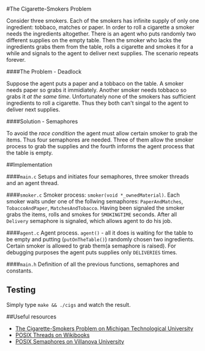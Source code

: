 #The Cigarette-Smokers Problem

Consider three smokers. Each of the smokers has infinite supply of only one ingredient: tobbaco, matches or paper. In order to roll a cigarette a smoker needs the ingredients altogether. There is an agent who puts randomly two different supplies on the empty table. Then the smoker who lacks the ingredients grabs them from the table, rolls a cigarette and smokes it for a while and signals to the agent to deliver next supplies. The scenario repeats forever.


####The Problem - Deadlock

Suppose the agent puts a paper and a tobbaco on the table. A smoker needs paper so grabs it immidiately. Another smoker needs tobbaco so grabs it *at the same time*. Unfortunately none of the smokers has sufficient ingredients to roll a cigarette. Thus they both can't singal to the agent to deliver next supplies.

####Solution - Semaphores

To avoid the *race condition* the agent must allow certain smoker to grab the items. Thus four semaphores are needed. Three of them allow the smoker process to grab the supplies and the fourth informs the agent process that the table is empty.

##Implementation

####`main.c`
Setups and initiates four semaphores, three smoker threads and an agent thread.

####`smoker.c`
Smoker process: `smoker(void *_ownedMaterial)`. Each smoker waits under one of the follwing semaphores: `PaperAndMatches`, `TobaccoAndPaper`, `MatchesAndTobacco`. Having been signaled the smoker grabs the items, rolls and smokes for `SMOKINGTIME` seconds. After all `Delivery` semaphore is signaled, which allows agent to do his job.

####`agent.c`
Agent process. `agent()` - all it does is waiting for the table to be empty and putting (`putOnTheTable()`) randomly chosen two ingredients. Certain smoker is allowed to grab them(a semaphore is raised). For debugging purposes the agent puts supplies only `DELIVERIES` times.


####`main.h`
Definition of all the previous functions, semaphores and constants.

## Testing
Simply type `make && ./cigs` and watch the result.

##Useful resources

* [The Cigarette-Smokers Problem on Michigan Technological University](https://www.cs.mtu.edu/~shene/NSF-3/e-Book/SEMA/TM-example-smoker.html)
* [POSIX Threads on Wikibooks](https://pl.wikibooks.org/wiki/POSIX_Threads)
* [POSIX Semaphores on Villanova University](http://www.csc.villanova.edu/~mdamian/threads/posixsem.html)
